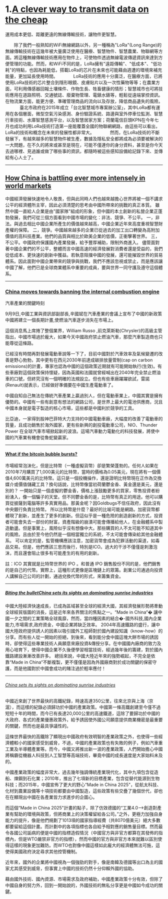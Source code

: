 # 1.[A clever way to transmit data on the cheap](https://www.economist.com/news/science-and-technology/21728866-long-range-frugal-new-chip-could-be-just-what-smart-city-needs-clever-way)

運用成本更低、距離更遠的無線傳輸技術，讓物件更智慧。

　　除了我們一般熟知的WiFi無線網路以外，另一種稱為"LoRa"(Long Range)的無線傳輸技術在這幾年被大量廣泛使用在醫療、智慧物件、智慧農業、物聯網等方面。將這種無線傳輸技術應用在物件上，可使物件透過無線電波傳遞資訊來達到方便管理的功能。然而，和WiFi不同的是，LoRa擁有"遠距傳輸"、"低成本"、"低功耗"的特點，也因為耗能低，搭載LoRa的芯片在未來也可能藉由週遭的環境來補充能量，更加延長使用時間。
　
　　LoRa技術的應用十分廣泛，在醫療方面，已將使用LoRa技術的芯片整合到隱形眼鏡、皮膚貼片以及一次性藥物等等；在農業方面，可利用傳感器回報土壤條件、作物生長、牲畜健康的情形；智慧城市也可將技術應用在道路照明、交通號誌、廢棄物管理、電錶水錶等，輕鬆從遠端掌控資訊。在物流業方面，能更方便、準確管理商品的流向以及存放，降低商品遺失的風險。
　
　　臺北市政府在2015年成立「台北智慧城市專案辦公室」，其中LoRa都有運用在各個層面，微型空氣污染感測、身份驗證系統、路邊與室外停車位監測、智慧行車技術、水庫智慧感測平台，以及智慧居家方案；荷蘭電信巨頭KPN在今年七月也成功利用LoRa技術打造第一座能覆蓋全國的物聯網網路，由這些可以看出，LoRa的技術和概念在未來的發展性都非常大。
　
　　然而，在LoRa技術的不斷發展下，有越來越多的智慧物件被生產，數據及隱私安全都將成為必須要被解決的一大問題，在不久的將來或甚至是現在，可能不僅連你的身分資料，甚至是你今天去過哪裡、見過誰或做了哪些事的資訊，都隨時被這些感知設備給記錄下來、並傳給有心人士了。

---
## [How China is battling ever more intensely in world markets](https://www.economist.com/news/leaders/21729430-does-it-play-fair-how-china-battling-ever-more-intensely-world-markets)

中國經濟發展快速地令人敬畏，但與此同時人們也越來越擔心世界將被一個不講求公平的經濟體所主宰，因此必須清楚的思考由中國所帶來的挑戰的真正本質。
雖然中國一直給人企業是由"國家隊"組成的形象，但中國的本土創新的私營企業正蓬勃發展，我們可從三個方面看到中國市場的變化：非法、競爭、不公平。
一，非法。與過去相比中國企業所產生的價值越來越高，中國企業近年來高度重視智慧財產權的保障。
二，競爭。中國越來越多的企業已從過去的加工出口轉變為高附加價值的高科技產業。他們的品質與相比於歐美企業的低價，正衝擊著世界。
三，不公平。中國政府保護國內產業發展，給予豐厚補助，限制外商進入。
儘管面對著中國企業們的不公平，整體而言中國高速的經濟發展對消費者還是受益的，我們從低成本、更快速的創新中獲益。若執意阻擋中國的發展，還可能摧毀世界的貿易體系。因此面對中國企業帶來的競爭與挑戰，我們不應該忽視或禁止，而是應該讓中國了解，他們已是全球商業體系中重要的成員，要與世界一同守護及遵守這個體系。

---
### [China moves towards banning the internal combustion engine](https://www.economist.com/news/business/21728980-its-government-developing-plan-phase-out-vehicles-powered-fossil-fuels-china-moves)

汽車產業的關鍵時刻

9月9日,中國工業與資訊部副部長,辛國斌在汽車產業的會議上宣布了中國的新政策
中國將建立一個長期計畫,使燃油汽車逐步消失在市場上。

這個消息馬上席捲了整個業界，William Russo ,前克萊斯勒(Chrysler)的高級主管指出，中國市場過於龐大，如果今天中國政府禁止燃油汽車，那麼汽車製造商也只能尊從這條路。

已經沒有時間再對發展電動車說等一下了，目前中國對於汽車效率及氣候變遷的改善是野心勃勃，其中更有在西元2030年前達成碳排放量管制(cap on carbon emissions)的計畫，專家也認為中國的這個政策近期就有可能開始執行(生效)。有些車廠對這個政策保持懷疑，因為英國和法國就曾經喊出在2040年完全禁止燃油車的口號，但終究沒有一個明確的法規設立。但也有些車廠躍躍欲試，雷諾(Renault)就表示，已經做好準備要在中國生產電動車了。

中國自知自己無法在傳統汽車產業上贏過別人，但在電動車業上，中國其實是擁有優勢的。中國有一些有創意有想法的網路公司，是世界上最大的電池供應商，況且中國本身就是電子製造的核心市場，這些都是中國利於競爭的工具。

比亞迪，一家得到股神巴菲特大力支持的中國電動車廠，大幅度的改善了電動車的質量，且成功銷售於海外國家，更有些新興的創投電動車公司，NIO、Thunder Power 在全球汽車市場掀起新的波浪。這場汽車動力電動化的科技發展，將使中國的汽車業有機會從魯蛇變贏家。

---
#### [What if the bitcoin bubble bursts?](https://www.economist.com/news/leaders/21722841-latest-frenzy-tulipmania-gold-rush-or-dotcom-boom-what-if-bitcoin-bubble)

市場經常泡沫化，但是比特幣（一種虛擬貨幣）卻是繁榮蓬勃的。任何人如果在2010年7月購買了1,000美元的比特幣，當時的價格為0.05美元，現在將有一個價值4,600萬美元的比特幣。這只是一個投機操作，還是證明比特幣現在正作為交換媒介或價值儲藏工具？換句話說，比特幣像當初荷蘭鬱金香、黃金還是美元，還是別的？
一開始只是一個虛擬的鬱金香，價格上漲鼓勵更多的買家，零售投資者紛紛湧入，像一個騙子的天堂。但不同鬱金香的是，比特幣有真正的用途。他可以購買從披薩到電腦等許多真實用品。那黃金呢？因Goldbugs不信任政府，因此沒有中央銀行負責比特幣。
所以比特幣是什麼？最好的比喻可能是網路。加密貨幣都體現了創新，並產生了更多的創新。但這似乎是一種危險的創造創新的方式，投資者可能會失去一部份的財富，資產階級的崩潰可能會傳播給他人，在金融體系中製造動盪。但是事實上，風險似乎沒有想像中大。那些購買的人不太可能不知道其中的風險。且由於至今他仍然是一個相當獨立的系統，不太可能會傳染給其他金融體系。
可以肯定的是，監管機構應該注意，加密貨幣會成為犯罪活動的渠道，如毒品交易。但是，他們應該三思而後行，特別是ICO。過大的干涉不僅僅是刺激泡沫，而且還會阻止很多有可能產生的有用的創新。

註：ICO 其實就是比特幣世界的 IPO 。和普通 IPO 銷售股份不同的是，他們銷售的是自己的代幣。實際上，這種形式更像是區塊鏈上的眾籌。創業公司通過向投資人講解自己公司的計劃，通過兌換代幣的形式，來籌集資金。

---
##### [Biting the bulletChina sets its sights on dominating sunrise industries](https://www.economist.com/news/finance-and-economics/21729442-its-record-industrial-policy-successes-patchy-china-sets-its-sights)

中國大陸經濟快速成長，已成為區域甚至全球的經濟大國，其經濟發展形勢將牽動全球經貿版圖的消長，這是近年來各界關注的焦點之一。“Made in China“� 讓中國一夕之間的工業策略全球風靡，然而，當四種因素的結合�-國外科技,國內企業能力,市場需求,政府資金，中國企業將缺乏效率。
2004年高速鐵路的盛行，讓中國大陸政府提供誘人的因素以吸引國外工程師對於國內建設知識（know-how）的分享。而有些人從一開始的拒絕，到後來，看到能分食中國這塊大餅市場的誘因時，卻使得這些專業技術人員願意來廠投資&傳授分享。在中國國內廠商的致力及用心培育下，使得中國企業不久後便學習相當技術，經過幾年後的籌建，對於國內鐵路建設漸漸改善許多。
總括來說，中國大陸近年來的強勢崛起，不完全是依靠“Made in China“不斷複製，更不僅僅是因為外國廠商對於成功關鍵的保密守護，而是他國對於中國會成功的賭注過於輕率應付！

---
###### [China sets its sights on dominating sunrise industries](https://www.economist.com/news/finance-and-economics/21729442-its-record-industrial-policy-successes-patchy-china-sets-its-sights)

中國近來創了世界最快的高鐵紀錄，時速高達350公里，往來北京與上海（京滬），而這樣的紀錄必須歸功於中國的產業政策。中國第一條高鐵創建至今僅不過短短十年的時間，而今已有長達20,000公里的高速鐵道，這除了要歸功於中國的大政府、各式的產業優惠政策外，給予誘因使外國公司願意提供商業機密是最重要的關鍵，然而也是最具爭議性的。

這條世界最快的高鐵除了顯現出中國政府有效明智的產業政策之外，也使得一些經濟體較小的國家感受到威脅，不過，中國的產業政策也有失敗的例子，例如汽車重工業及半導體產業等。而今，中國又將推出新一波的產業政策，人們開始擔心中國將稱霸從機器人科技到人工智慧等高端技術，畢竟中國的成長速度是大家始料未及的。

中國產業政策的幅度非常大，過去幾年強調傳統產業現代化，其中九項包含從造船、煉鋼到石化業；2010年，推出了七項新的目標產業，包含從替代能源到生物科技；而2015年，中國宣佈了更大的野心“Made in China 2025"，從航太科技、化材到農業設備等十項技術都要由中國製造，這些政策有些交疊了幾個世代，卻也在在顯現出中國在各產業皆力求進步的企圖心。

而這個“Made in China 2025"計畫的點子，除了仿效德國的“工業4.0-->創造對產業有幫助的環境與政策，但將商業上的決策權留給各公司。”之外，更極力加強自身能力的提升，像是他們規劃了1013項的國家指導經費（共8070億美元）絕大多數都要留給這個計畫。而計劃中的各項指標也各自給予相對應的銷售量目標。然而最令各國公司詬病的便是中國的指標造假情況（中國官方與非官方都算在其發佈的指標內，但是WTO嚴禁非官方的指標），然而中國的官方與非官方本來就難以區別使得這樣的現象更加難防。而WTO也對像中國這樣如此龐大的經濟體無法可施，這使得美國政府決定尋求其他控管機制。

近年來，國外的企業將中國視為一個強勁的對手，像是南韓及德國等出口為主的國家尤其感受到威脅，但事實上中國的技術仍然十分仰賴外國的協助。

藉由國外技術、國內資源、市場需求及政府補助，中國產業政策十分有效，但除了中國自身的努力外，回到一開始說的，外國技術的無私分享更是中國如今成功的關鍵。